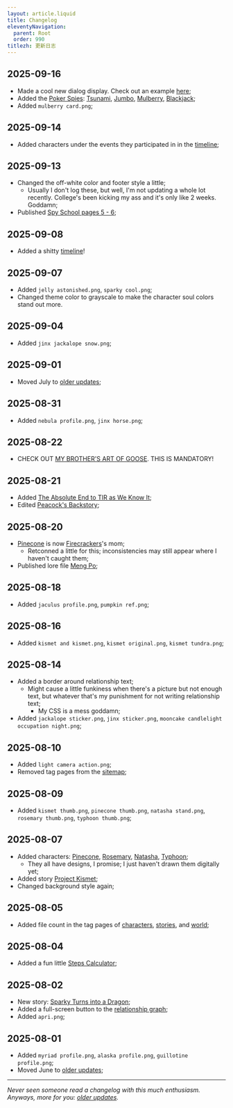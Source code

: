 ```yaml
---
layout: article.liquid
title: Changelog
eleventyNavigation:
  parent: Root
  order: 990
titlezh: 更新日志
---
```


## 2025-09-16

- Made a cool new dialog display. Check out an example [here](https://tofutush.neocities.org/stories/spy-school/page-6/);
- Added the [Poker Spies](/world/bauhinia/poker-spies/): [Tsunami](/characters/tsunami/), [Jumbo](/characters/jumbo/), [Mulberry](/characters/mulberry/), [Blackjack](/characters/blackjack/);
- Added `mulberry card.png`;

## 2025-09-14

- Added characters under the events they participated in in the [timeline](/world/timeline/);

## 2025-09-13

- Changed the off-white color and footer style a little;
	- Usually I don't log these, but well, I'm not updating a whole lot recently. College's been kicking my ass and it's only like 2 weeks. Goddamn;
- Published [Spy School pages 5 - 6](/stories/spy-school/page-5/);

## 2025-09-08

- Added a shitty [timeline](/world/timeline/)!

## 2025-09-07

- Added `jelly astonished.png`, `sparky cool.png`;
- Changed theme color to grayscale to make the character soul colors stand out more.

## 2025-09-04

- Added `jinx jackalope snow.png`;

## 2025-09-01

- Moved July to [older updates](old/);

## 2025-08-31

- Added `nebula profile.png`, `jinx horse.png`;

## 2025-08-22

- CHECK OUT [MY BROTHER'S ART OF GOOSE](https://raw.githubusercontent.com/Tofutush/The-Iron-Ragdoll/refs/heads/main/img/others%20art/goose%20brother.jpg). THIS IS MANDATORY!

## 2025-08-21

- Added [The Absolute End to TIR as We Know It](/stories/the-absolute-end-to-tir-as-we-know-it/);
- Edited [Peacock's Backstory](/stories/peacock-backstory/);

## 2025-08-20

- [Pinecone](/characters/pinecone/) is now [Firecrackers](/characters/firecrackers/)'s mom;
	- Retconned a little for this; inconsistencies may still appear where I haven't caught them;
- Published lore file [Meng Po](/world/meng-po/);

## 2025-08-18

- Added `jaculus profile.png`, `pumpkin ref.png`;

## 2025-08-16

- Added `kismet and kismet.png`, `kismet original.png`, `kismet tundra.png`;

## 2025-08-14

- Added a border around relationship text;
	- Might cause a little funkiness when there's a picture but not enough text, but whatever that's my punishment for not writing relationship text;
		- My CSS is a mess goddamn;
- Added `jackalope sticker.png`, `jinx sticker.png`, `mooncake candlelight occupation night.png`;

## 2025-08-10

- Added `light camera action.png`;
- Removed tag pages from the [sitemap](/sitemap/);

## 2025-08-09

- Added `kismet thumb.png`, `pinecone thumb.png`, `natasha stand.png`, `rosemary thumb.png`, `typhoon thumb.png`;

## 2025-08-07

- Added characters: [Pinecone](/characters/pinecone/), [Rosemary](/characters/rosemary/), [Natasha](/characters/natasha/), [Typhoon](/characters/typhoon/);
	- They all have designs, I promise; I just haven't drawn them digitally yet;
- Added story [Project Kismet](/stories/project-kismet/);
- Changed background style again;

## 2025-08-05

- Added file count in the tag pages of [characters](/characters/tag/), [stories](/stories/tag/), and [world](/world/category/);

## 2025-08-04

- Added a fun little [Steps Calculator](/fun/steps/);

## 2025-08-02

- New story: [Sparky Turns into a Dragon](/stories/sparky-turns-into-a-dragon/);
- Added a full-screen button to the [relationship graph](/characters/relationships/);
- Added `apri.png`;

## 2025-08-01

- Added `myriad profile.png`, `alaska profile.png`, `guillotine profile.png`;
- Moved June to [older updates](old/);

---

*Never seen someone read a changelog with this much enthusiasm. Anyways, more for you: [older updates](old/).*
